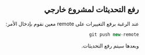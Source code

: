  
<div dir = "rtl">


## رفع التحديثات لمشروع خارجي

عند الرغبة برفع التغييرات على remote معين نقوم بإدخال الأمر:
```c#
git push new-remote
```
وبعدها سيتم رفع التحديثات.

</div>


